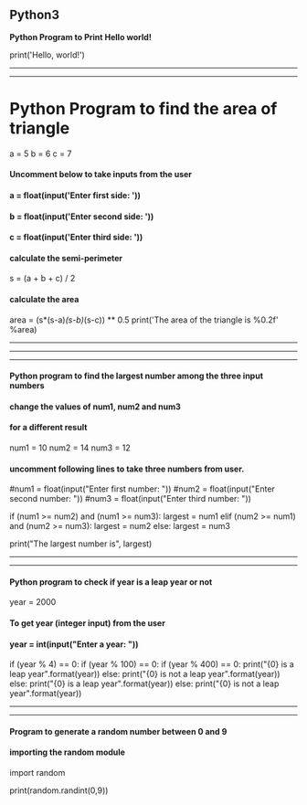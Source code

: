 ## Python3

**Python Program to Print Hello world!**

 print('Hello, world!')
 
 -------------------------------------------------
 -----------------------------------------

# Python Program to find the area of triangle

a = 5
b = 6
c = 7

#### Uncomment below to take inputs from the user
#### a = float(input('Enter first side: '))
#### b = float(input('Enter second side: '))
#### c = float(input('Enter third side: '))

#### calculate the semi-perimeter
s = (a + b + c) / 2

#### calculate the area
area = (s*(s-a)*(s-b)*(s-c)) ** 0.5
print('The area of the triangle is %0.2f' %area)

-----------------------------------------
------------------------------------------
-----------------------------------------

#### Python program to find the largest number among the three input numbers

#### change the values of num1, num2 and num3
#### for a different result
num1 = 10
num2 = 14
num3 = 12

#### uncomment following lines to take three numbers from user.

#num1 = float(input("Enter first number: "))
#num2 = float(input("Enter second number: "))
#num3 = float(input("Enter third number: "))

if (num1 >= num2) and (num1 >= num3):
   largest = num1
elif (num2 >= num1) and (num2 >= num3):
   largest = num2
else:
   largest = num3

print("The largest number is", largest)

------------------------------------
-----------------------------------

#### Python program to check if year is a leap year or not

year = 2000

#### To get year (integer input) from the user
#### year = int(input("Enter a year: "))

if (year % 4) == 0:
   if (year % 100) == 0:
       if (year % 400) == 0:
           print("{0} is a leap year".format(year))
       else:
           print("{0} is not a leap year".format(year))
   else:
       print("{0} is a leap year".format(year))
else:
   print("{0} is not a leap year".format(year))
   
   
   -----------------------------------------------
   ------------------------------------------------
   
#### Program to generate a random number between 0 and 9

#### importing the random module
import random

print(random.randint(0,9))
 
 

